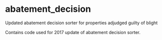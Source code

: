 # abatement_decision
Updated abatement decision sorter for properties adjudged guilty of blight

Contains code used for 2017 update of abatement decision sorter.
